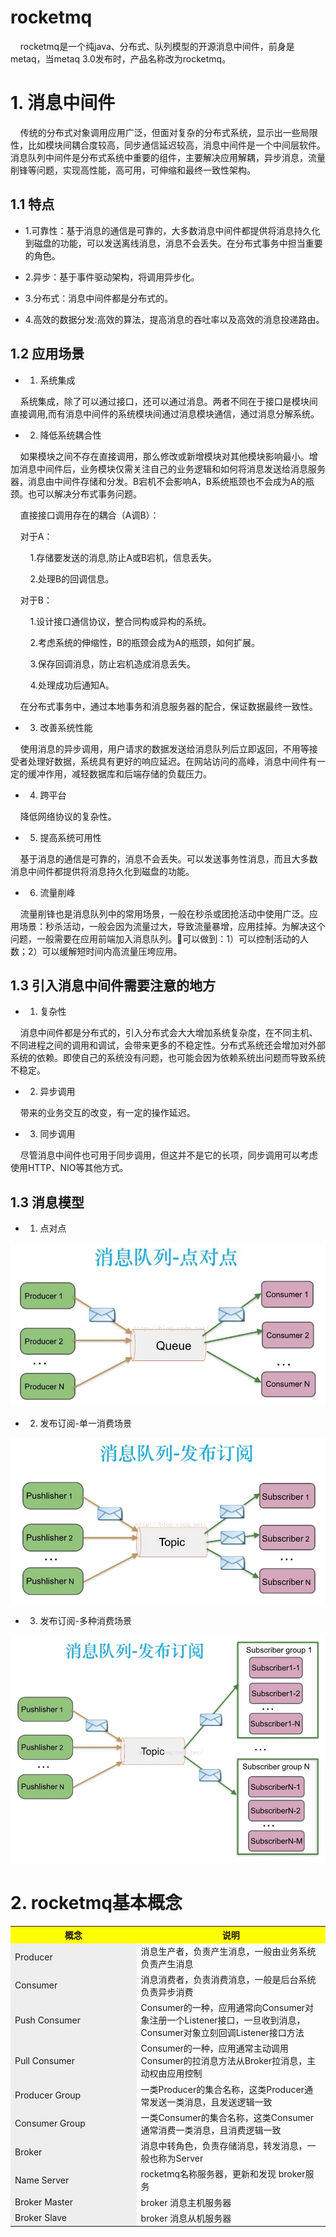 rocketmq
=================
&nbsp;&nbsp;&nbsp;&nbsp;rocketmq是一个纯java、分布式、队列模型的开源消息中间件，前身是metaq，当metaq 3.0发布时，产品名称改为rocketmq。

# 1. 消息中间件

&nbsp;&nbsp;&nbsp;&nbsp;传统的分布式对象调用应用广泛，但面对复杂的分布式系统，显示出一些局限性，比如模块间耦合度较高，同步通信延迟较高，消息中间件是一个中间层软件。消息队列中间件是分布式系统中重要的组件，主要解决应用解耦，异步消息，流量削锋等问题，实现高性能，高可用，可伸缩和最终一致性架构。

## 1.1 特点

- 1.可靠性：基于消息的通信是可靠的，大多数消息中间件都提供将消息持久化到磁盘的功能，可以发送离线消息，消息不会丢失。在分布式事务中担当重要的角色。

- 2.异步：基于事件驱动架构，将调用异步化。

- 3.分布式：消息中间件都是分布式的。

- 4.高效的数据分发:高效的算法，提高消息的吞吐率以及高效的消息投递路由。

## 1.2 应用场景

- 1. 系统集成

&nbsp;&nbsp;&nbsp;&nbsp;系统集成，除了可以通过接口，还可以通过消息。两者不同在于接口是模块间直接调用,而有消息中间件的系统模块间通过消息模块通信，通过消息分解系统。

- 2. 降低系统耦合性

&nbsp;&nbsp;&nbsp;&nbsp;如果模块之间不存在直接调用，那么修改或新增模块对其他模块影响最小。增加消息中间件后，业务模块仅需关注自己的业务逻辑和如何将消息发送给消息服务器，消息由中间件存储和分发。B宕机不会影响A，B系统瓶颈也不会成为A的瓶颈。也可以解决分布式事务问题。

&nbsp;&nbsp;&nbsp;&nbsp;直接接口调用存在的耦合（A调B）：

&nbsp;&nbsp;&nbsp;&nbsp;对于A：

&nbsp;&nbsp;&nbsp;&nbsp;&nbsp;&nbsp;&nbsp;&nbsp;1.存储要发送的消息,防止A或B宕机，信息丢失。

&nbsp;&nbsp;&nbsp;&nbsp;&nbsp;&nbsp;&nbsp;&nbsp;2.处理B的回调信息。

&nbsp;&nbsp;&nbsp;&nbsp;对于B：

&nbsp;&nbsp;&nbsp;&nbsp;&nbsp;&nbsp;&nbsp;&nbsp;1.设计接口通信协议，整合同构或异构的系统。

&nbsp;&nbsp;&nbsp;&nbsp;&nbsp;&nbsp;&nbsp;&nbsp;2.考虑系统的伸缩性，B的瓶颈会成为A的瓶颈，如何扩展。

&nbsp;&nbsp;&nbsp;&nbsp;&nbsp;&nbsp;&nbsp;&nbsp;3.保存回调消息，防止宕机造成消息丢失。

&nbsp;&nbsp;&nbsp;&nbsp;&nbsp;&nbsp;&nbsp;&nbsp;4.处理成功后通知A。

&nbsp;&nbsp;&nbsp;&nbsp;在分布式事务中，通过本地事务和消息服务器的配合，保证数据最终一致性。

- 3. 改善系统性能

&nbsp;&nbsp;&nbsp;&nbsp;使用消息的异步调用，用户请求的数据发送给消息队列后立即返回，不用等接受者处理好数据，系统具有更好的响应延迟。在网站访问的高峰，消息中间件有一定的缓冲作用，减轻数据库和后端存储的负载压力。

- 4. 跨平台

&nbsp;&nbsp;&nbsp;&nbsp;降低网络协议的复杂性。

- 5. 提高系统可用性

&nbsp;&nbsp;&nbsp;&nbsp;基于消息的通信是可靠的，消息不会丢失。可以发送事务性消息，而且大多数消息中间件都提供将消息持久化到磁盘的功能。

- 6. 流量削峰

&nbsp;&nbsp;&nbsp;&nbsp;流量削锋也是消息队列中的常用场景，一般在秒杀或团抢活动中使用广泛。应用场景：秒杀活动，一般会因为流量过大，导致流量暴增，应用挂掉。为解决这个问题，一般需要在应用前端加入消息队列。可以做到：1）可以控制活动的人数；2）可以缓解短时间内高流量压垮应用。

## 1.3 引入消息中间件需要注意的地方

- 1. 复杂性

&nbsp;&nbsp;&nbsp;&nbsp;消息中间件都是分布式的，引入分布式会大大增加系统复杂度，在不同主机、不同进程之间的调用和调试，会带来更多的不稳定性。分布式系统还会增加对外部系统的依赖。即使自己的系统没有问题，也可能会因为依赖系统出问题而导致系统不稳定。

- 2. 异步调用

&nbsp;&nbsp;&nbsp;&nbsp;带来的业务交互的改变，有一定的操作延迟。

- 3. 同步调用

&nbsp;&nbsp;&nbsp;&nbsp;尽管消息中间件也可用于同步调用，但这并不是它的长项，同步调用可以考虑使用HTTP、NIO等其他方式。

## 1.3 消息模型

- 1. 点对点

![点对点消息模型](static/点对点消息模型.jpg)

- 2. 发布订阅-单一消费场景

![发布订阅-简单消费场景](static/发布订阅-简单消费场景.jpg)

- 3. 发布订阅-多种消费场景

![发布订阅-多种消费场景](static/发布订阅-多种消费场景.jpg)

# 2. rocketmq基本概念

<table>
  <tr>
    <th width=40%, bgcolor=yellow >概念</th>
    <th width=60%, bgcolor=yellow>说明</th>
  </tr>
  <tr>
    <td bgcolor=#eeeeee> Producer  </td>
    <td> 消息生产者，负责产生消息，一般由业务系统负责产生消息 </td>
  </tr>
  <tr>
    <td bgcolor=#eeeeee> Consumer  </td>
    <td> 消息消费者，负责消费消息，一般是后台系统负责异步消费 </td>
  </tr>
  <tr>
    <td bgcolor=#eeeeee> Push Consumer  </td>
    <td> Consumer的一种，应用通常向Consumer对象注册一个Listener接口，一旦收到消息，Consumer对象立刻回调Listener接口方法 </td>
  </tr>
  <tr>
    <td bgcolor=#eeeeee> Pull Consumer  </td>
    <td> Consumer的一种，应用通常主动调用Consumer的拉消息方法从Broker拉消息，主动权由应用控制 </td>
  </tr>
  <tr>
    <td bgcolor=#eeeeee> Producer Group  </td>
    <td> 一类Producer的集合名称，这类Producer通常发送一类消息，且发送逻辑一致 </td>
  </tr>
  <tr>
    <td bgcolor=#eeeeee> Consumer Group  </td>
    <td> 一类Consumer的集合名称，这类Consumer通常消费一类消息，且消费逻辑一致 </td>
  </tr>
  <tr>
    <td bgcolor=#eeeeee> Broker  </td>
    <td> 消息中转角色，负责存储消息，转发消息，一般也称为Server </td>
  </tr>
   <tr>
      <td bgcolor=#eeeeee> Name Server  </td>
      <td> rocketmq名称服务器，更新和发现 broker服务 </td>
    </tr>
   <tr>
      <td bgcolor=#eeeeee> Broker Master  </td>
      <td> broker 消息主机服务器 </td>
    </tr>
   <tr>
      <td bgcolor=#eeeeee> Broker Slave  </td>
      <td> broker 消息从机服务器 </td>
    </tr>
</table>